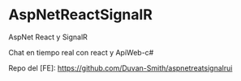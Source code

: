 # AspNetReactSignalR
AspNet React y SignalR

Chat en tiempo real con react y ApiWeb-c#

Repo del [FE]: https://github.com/Duvan-Smith/aspnetreatsignalrui

